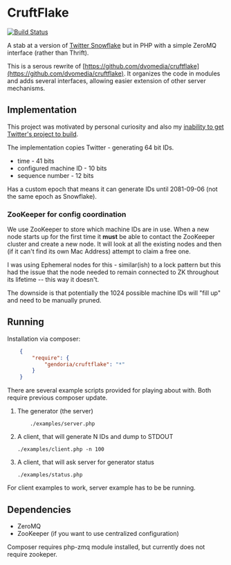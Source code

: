 # CruftFlake

[![Build Status](https://img.shields.io/travis/Gendoria/cruftflake/master.svg)](https://travis-ci.org/Gendoria/cruftflake)

A stab at a version of [Twitter Snowflake](https://github.com/twitter/snowflake)
but in PHP with a simple ZeroMQ interface (rather than Thrift).

This is a serous rewrite of [https://github.com/dvomedia/cruftflake](https://github.com/dvomedia/cruftflake).
It organizes the code in modules and adds several interfaces, allowing easier extension
of other server mechanisms.

## Implementation

This project was motivated by personal curiosity and also my [inability to
get Twitter's project to build](https://github.com/twitter/snowflake/issues/8).

The implementation copies Twitter - generating 64 bit IDs.

  - time - 41 bits
  - configured machine ID - 10 bits
  - sequence number - 12 bits

Has a custom epoch that means it can generate IDs until 2081-09-06 (not the
same epoch as Snowflake).

### ZooKeeper for config coordination

We use ZooKeeper to store which machine IDs are in use. When a new node starts
up for the first time it **must** be able to contact the ZooKeeper cluster
and create a new node. It will look at all the existing nodes and then (if it
can't find its own Mac Address) attempt to claim a free one.

I was using Ephemeral nodes for this - similar(ish) to a lock pattern but this
had the issue that the node needed to remain connected to ZK throughout its
lifetime -- this way it doesn't.

The downside is that potentially the 1024 possible machine IDs will "fill up"
and need to be manually pruned.

## Running

Installation via composer:

```json
	{
    	"require": {
	        "gendoria/cruftflake": "*"
		}
	}
```

There are several example scripts provided for playing about with.
Both require previous composer update.

1. The generator (the server)
    ```shell
        ./examples/server.php
    ```
2. A client, that will generate N IDs and dump to STDOUT
    ```shell
    ./examples/client.php -n 100
    ```
3. A client, that will ask server for generator status
    ```shell
    ./examples/status.php
    ```

For client examples to work, server example has to be be running.
    
## Dependencies

* ZeroMQ
* ZooKeeper (if you want to use centralized configuration)

Composer requires php-zmq module installed, but currently does not require zookeper.